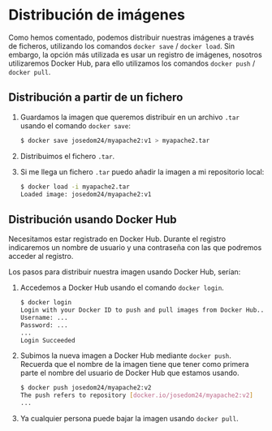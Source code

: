 # Distribución de imágenes

Como hemos comentado, podemos distribuir nuestras imágenes a través de ficheros, utilizando los comandos `docker save` / `docker load`. Sin embargo, la opción más utilizada es usar un registro de imágenes, nosotros utilizaremos Docker Hub, para ello utilizamos los comandos `docker push` / `docker pull`.

## Distribución a partir de un fichero

1. Guardamos la imagen que queremos distribuir en un archivo `.tar` usando el comando `docker save`:

    ```bash    
    $ docker save josedom24/myapache2:v1 > myapache2.tar
    ```

2. Distribuimos el fichero `.tar`.

3. Si me llega un fichero `.tar` puedo añadir la imagen a mi repositorio local:

    ```bash
    $ docker load -i myapache2.tar          
    Loaded image: josedom24/myapache2:v1
    ```

## Distribución usando Docker Hub

Necesitamos estar registrado en Docker Hub. Durante el registro indicaremos un nombre de usuario y una contraseña con las que podremos acceder al registro.

Los pasos para distribuir nuestra imagen usando Docker Hub, serían:

1. Accedemos a Docker Hub usando el comando `docker login`.

    ```bash
    $ docker login 
    Login with your Docker ID to push and pull images from Docker Hub...
    Username: ...
    Password: ...
    ...
    Login Succeeded
    ```

2. Subimos la nueva imagen a Docker Hub mediante `docker push`. Recuerda que el nombre de la imagen tiene que tener como primera parte el nombre del usuario de Docker Hub que estamos usando.

    ```bash
    $ docker push josedom24/myapache2:v2
    The push refers to repository [docker.io/josedom24/myapache2:v2]
    ...
    ```

3. Ya cualquier persona puede bajar la imagen usando `docker pull`.